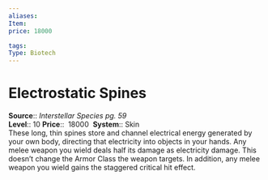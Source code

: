 ```yaml
---
aliases: 
Item:
price: 18000

tags: 
Type: Biotech
---
```


# Electrostatic Spines

**Source**:: _Interstellar Species pg. 59_  
**Level**:: 10
**Price**::  18000 
**System**:: Skin  
These long, thin spines store and channel electrical energy generated by your own body, directing that electricity into objects in your hands. Any melee weapon you wield deals half its damage as electricity damage. This doesn’t change the Armor Class the weapon targets. In addition, any melee weapon you wield gains the staggered critical hit effect.
